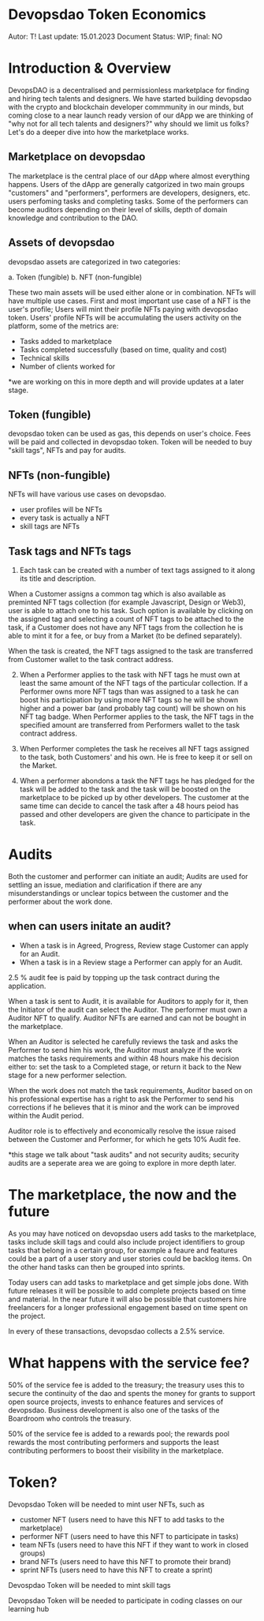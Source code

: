 # Devopsdao Token Economics


Autor: T!
Last update: 15.01.2023
Document Status: WIP; final: NO


# Introduction & Overview

DevopsDAO is a decentralised and permissionless marketplace for finding and hiring tech talents and designers. We have started building devopsdao with the crypto and blockchain developer commmunity in our minds, but coming close to a near launch ready version of our dApp we are thinking of "why not for all tech talents and designers?" why should we limit us folks? Let's do a deeper dive into how the marketplace works.

## Marketplace on devopsdao

The marketplace is the central place of our dApp where almost everything happens. Users of the dApp are generally catgorized in two main groups "customers" and "performers", performers are developers, designers, etc. users perfoming tasks and completing tasks. Some of the performers can become auditors depending on their level of skills, depth of domain knowledge and contribution to the DAO.

## Assets of devopsdao

devopsdao assets are categorized in two categories:

a. Token (fungible)
b. NFT (non-fungible)

These two main assets will be used either alone or in combination. NFTs will have multiple use cases. First and most important use case of a NFT is the user's profile; Users will mint their profile NFTs paying with devopsdao token. Users' profile NFTs will be accumulating the users activity on the platform, some of the metrics are:

- Tasks added to marketplace
- Tasks completed successfully (based on time, quality and cost)
- Technical skills
- Number of clients worked for

*we are working on this in more depth and will provide updates at a later stage.

## Token (fungible)

devopsdao token can be used as gas, this depends on user's choice. Fees will be paid and collected in devopsdao token. Token will be needed to buy "skill tags", NFTs and pay for audits.

## NFTs (non-fungible)

NFTs will have various use cases on devopsdao.

* user profiles will be NFTs
* every task is actually a NFT
* skill tags are NFTs


## Task tags and NFTs tags

1. Each task can be created with a number of text tags assigned to it along its title and description.

When a Customer assigns a common tag which is also available as preminted NFT tags collection (for example Javascript, Design or Web3), user is able to attach one to his task. Such option is available by clicking on the assigned tag and selecting a count of NFT tags to be attached to the task, if a Customer does not have any NFT tags from the collection he is able to mint it for a fee, or buy from a Market (to be defined separately).

When the task is created, the NFT tags assigned to the task are transferred from Customer wallet to the task contract address.

2. When a Performer applies to the task with NFT tags he must own at least the same amount of the NFT tags of the particular collection. If a Performer owns more NFT tags than was assigned to a task he can boost his participation by using more NFT tags so he will be shown higher and a power bar (and probably tag count) will be shown on his NFT tag badge. When Performer applies to the task, the NFT tags in the specified amount are transferred from Performers wallet to the task contract address.

3. When Performer completes the task he receives all NFT tags assigned to the task, both Customers' and his own. He is free to keep it or sell on the Market.

4. When a performer abondons a task the NFT tags he has pledged for the task will be added to the task and the task will be boosted on the marketplace to be picked up by other developers. The customer at the same time can decide to cancel the task after a 48 hours peiod has passed and other developers are given the chance to participate in the task.

# Audits

Both the customer and performer can initiate an audit; Audits are used for settling an issue, mediation and clarification if there are any misunderstandings or unclear topics between the customer and the performer about the work done.

## when can users initate an audit?

* When a task is in Agreed, Progress, Review stage Customer can apply for an Audit.
* When a task is in a Review stage a Performer can apply for an Audit.

2.5 % audit fee is paid by topping up the task contract during the application. 

When a task is sent to Audit, it is available for Auditors to apply for it, then the Initiator of the audit can select the Auditor. The performer must own a Auditor NFT to qualify. Auditor NFTs are earned and can not be bought in the marketplace.

When an Auditor is selected he carefully reviews the task and asks the Performer to send him his work, the Auditor must analyze if the work matches the tasks requirements and within 48 hours make his decision either to: set the task to a Completed stage, or return it back to the New stage for a new performer selection.

When the work does not match the task requirements, Auditor based on on his professional expertise has a right to ask the Performer to send his corrections if he believes that it is minor and the work can be improved within the Audit period.

Auditor role is to effectively and economically resolve the issue raised between the Customer and Performer, for which he gets 10% Audit fee.

*this stage we talk about "task audits" and not security audits; security audits are a seperate area we are going to explore in more depth later.

# The marketplace, the now and the future

As you may have noticed on devopsdao users add tasks to the marketplace, tasks include skill tags and could also include project identifiers to group tasks that belong in a certain group, for eaxmple a feaure and features could be a part of a user story and user stories could be backlog items. On the other hand tasks can then be grouped into sprints.

Today users can add tasks to marketplace and get simple jobs done.
With future releases it will be possible to add complete projects based on time and material.
In the near future it will also be possible that customers hire freelancers for a longer professional engagement based on time spent on the project.

In every of these transactions, devopsdao collects a 2.5% service.

# What happens with the service fee?

50% of the service fee is added to the treasury; the treasury uses this to secure the continuity of the dao and spents the money for grants to support open source projects, invests to enhance features and services of devopsdao. Business development is also one of the tasks of the Boardroom who controls the treasury.

50% of the service fee is added to a rewards pool; the rewards pool rewards the most contributing performers and supports the least contributing performers to boost their visibility in the marketplace.

# Token?

Devopsdao Token will be needed to mint user NFTs, such as 

* customer NFT (users need to have this NFT to add tasks to the marketplace)
* performer NFT (users need to have this NFT to participate in tasks)
* team NFTs (users need to have this NFT if they want to work in closed groups)
* brand NFTs (users need to have this NFT to promote their brand)
* sprint NFTs (users need to have this NFT to create a sprint)

Devospdao Token will be needed to mint skill tags

Devopsdao Token will be needed to participate in coding classes on our learning hub







